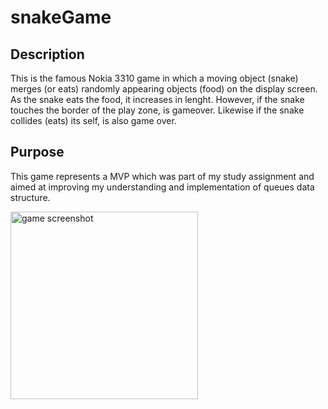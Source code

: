 # snakeGame

## Description

This is the famous Nokia 3310 game in which a moving object (snake) merges (or eats) randomly appearing objects (food) on the display screen. As the snake eats the food, it increases in lenght. However, if the snake touches the border of the play zone, is gameover. Likewise if the snake collides (eats) its self, is also game over.

## Purpose

This game represents a MVP which was part of my study assignment and aimed at improving my understanding and implementation of queues data structure.


<img width="300" height="300" alt="game screenshot" src="https://user-images.githubusercontent.com/92304761/207666448-75c72c72-f582-41b1-80be-e1ab16abdd48.png">
